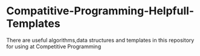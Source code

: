 # Compatitive-Programming-Helpfull-Templates
There are useful algorithms,data structures and templates in this repository for using at Competitive Programming

